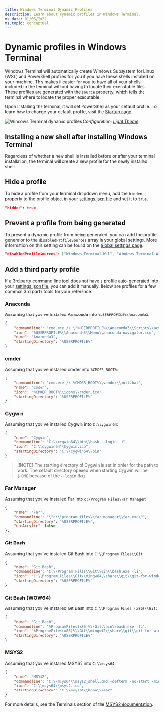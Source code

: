 ```yaml
---
title: Windows Terminal Dynamic Profiles
description: Learn about dynamic profiles in Windows Terminal.
ms.date: 01/06/2022
ms.topic: conceptual
---
```


# Dynamic profiles in Windows Terminal

Windows Terminal will automatically create Windows Subsystem for Linux (WSL) and PowerShell profiles for you if you have these shells installed on your machine. This makes it easier for you to have all of your shells included in the terminal without having to locate their executable files. These profiles are generated with the `source` property, which tells the terminal where to locate the proper executable.

Upon installing the terminal, it will set PowerShell as your default profile. To learn how to change your default profile, visit the [Startup page](./customize-settings/startup.md).

![Windows Terminal dynamic profiles](./images/dynamic-profiles.png)
_Configuration: [Light Theme](./custom-terminal-gallery/frosted-glass-theme.md)_

## Installing a new shell after installing Windows Terminal

Regardless of whether a new shell is installed before or after your terminal installation, the terminal will create a new profile for the newly installed shell.

## Hide a profile

To hide a profile from your terminal dropdown menu, add the `hidden` property to the profile object in your [settings.json file](./install.md#settings-json-file) and set it to `true`.

```json
"hidden": true
```

## Prevent a profile from being generated

To prevent a dynamic profile from being generated, you can add the profile generator to the `disabledProfileSources` array in your global settings. More information on this setting can be found on the [Global settings page](./customize-settings/startup.md#disable-dynamic-profiles).

```json
"disabledProfileSources": ["Windows.Terminal.Wsl", "Windows.Terminal.Azure", "Windows.Terminal.PowershellCore", "Windows.Terminal.SSH"]
```

## Add a third party profile

If a 3rd party command line tool does not have a profile auto-generated into your [settings.json file](./install.md#settings-json-file), you can add it manually. Below are profiles for a few common 3rd party tools for your reference.

### Anaconda

Assuming that you've installed Anaconda into `%USERPROFILE%\Anaconda3`:

```json
{
    "commandline": "cmd.exe /k \"%USERPROFILE%\\Anaconda3\\Scripts\\activate.bat %USERPROFILE%\\Anaconda3\"",
    "icon": "%USERPROFILE%\\Anaconda3\\Menu\\anaconda-navigator.ico",
    "name": "Anaconda3",
    "startingDirectory": "%USERPROFILE%"
}
```

### cmder

Assuming that you've installed cmder into `%CMDER_ROOT%`:

```json
{
    "commandline": "cmd.exe /k %CMDER_ROOT%\\vendor\\init.bat",
    "name": "cmder",
    "icon": "%CMDER_ROOT%\\icons\\cmder.ico",
    "startingDirectory": "%USERPROFILE%"
}
```

### Cygwin

Assuming that you've installed Cygwin into `C:\cygwin64`:

```json
{
    "name": "Cygwin",
    "commandline": "C:\\cygwin64\\bin\\bash --login -i",
    "icon": "C:\\cygwin64\\Cygwin.ico",
    "startingDirectory": "C:\\cygwin64\\bin"
}
```

> ![NOTE]
> The starting directory of Cygwin is set in order for the path
to work. The default directory opened when starting Cygwin will be `$HOME` because
of the `--login` flag.

### Far Manager

Assuming that you've installed Far into `c:\Program Files\Far Manager`:

```json
{
    "name": "Far",
    "commandline": "\"c:\\program files\\far manager\\far.exe\"",
    "startingDirectory": "%USERPROFILE%",
    "useAcrylic": false
},
```

### Git Bash

Assuming that you've installed Git Bash into `C:\\Program Files\\Git`:

```json
{
    "name": "Git Bash",
    "commandline": "C:\\Program Files\\Git\\bin\\bash.exe -li",
    "icon": "C:\\Program Files\\Git\\mingw64\\share\\git\\git-for-windows.ico",
    "startingDirectory": "%USERPROFILE%"
}
````

### Git Bash (WOW64)

Assuming that you've installed Git Bash into `C:\\Program Files (x86)\\Git`:

```json
{
    "name": "Git Bash",
    "commandline": "%ProgramFiles(x86)%\\Git\\bin\\bash.exe -li",
    "icon": "%ProgramFiles(x86)%\\Git\\mingw32\\share\\git\\git-for-windows.ico",
    "startingDirectory": "%USERPROFILE%"
}
```

### MSYS2

Assuming that you've installed MSYS2 into `C:\\msys64`:

```json
{
    "name": "MSYS2",
    "commandline": "C:\\msys64\\msys2_shell.cmd -defterm -no-start -mingw64",
    "icon": "C:\\msys64\\msys2.ico",
    "startingDirectory": "C:\\msys64\\home\\user"
}
```

For more details, see the Terminals section of the [MSYS2 documentation](https://www.msys2.org/docs/terminals/#windows-terminal).
